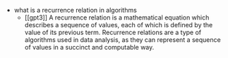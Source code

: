 - what is a recurrence relation in algorithms
	- [[gpt3]] A recurrence relation is a mathematical equation which describes a sequence of values, each of which is defined by the value of its previous term. Recurrence relations are a type of algorithms used in data analysis, as they can represent a sequence of values in a succinct and computable way.